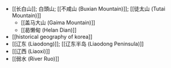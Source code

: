 - [[长白山]]; 白頭山; [[不咸山 (Buxian Mountain)]]; [[徒太山 (Tutai Mountain)]]
    - [[盖马大山 (Gaima Mountain)]]
    - [[曷懒甸 (Helan Dian)]]
- [[historical geography of korea]]
- [[辽东 (Liaodong)]]; [[辽东半岛 (Liaodong Peninsula)]]
- [[辽西 (Liaoxi)]]
- [[弱水 (River Ruo)]]
